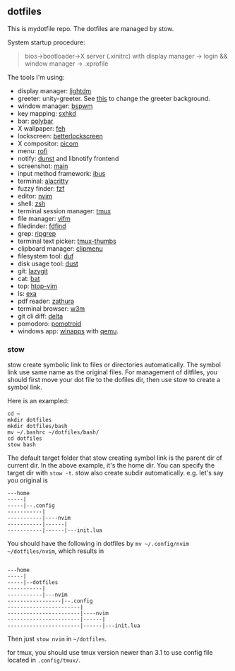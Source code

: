 ## dotfiles
This is mydotfile repo. The dotfiles are managed by stow. 

System startup procedure: 

>bios->bootloader->X server (.xinitrc) with display manager -> login && window manager -> .xprofile 

The tools I'm using:

- display manager: [ lightdm ](https://github.com/canonical/lightdm)
- greeter: unity-greeter. See [this](https://askubuntu.com/questions/64001/how-do-i-change-the-wallpaper-of-the-login-screen) to change the greeter background.
- window manager: [ bspwm ](https://github.com/baskerville/bspwm)
- key mapping: [ sxhkd ](https://github.com/baskerville/sxhkd)
- bar: [ polybar ](https://github.com/polybar/polybar)
- X wallpaper: [feh](https://github.com/derf/feh)
- lockscreen: [betterlockscreen](https://github.com/betterlockscreen/betterlockscreen)
- X compositor: [picom](https://github.com/yshui/picom)
- menu: [rofi](https://github.com/davatorium/rofi)
- notify: [dunst](https://github.com/dunst-project/dunst) and libnotify frontend
- screenshot: [main](https://github.com/naelstrof/maim)
- input method framework: [ibus](https://github.com/ibus/ibus)
- terminal: [alacritty](https://github.com/alacritty/alacritty)
- fuzzy finder: [fzf](https://github.com/junegunn/fzf)
- editor: [nvim](https://github.com/neovim/neovim)
- shell: [zsh](https://www.zsh.org/)
- terminal session manager: [tmux](https://github.com/tmux/tmux/wiki) 
- file manager: [vifm](https://vifm.info/)
- filedinder: [ fdfind ](https://github.com/sharkdp/fd)
- grep: [ ripgrep ](https://github.com/BurntSushi/ripgrep)
- terminal text picker: [tmux-thumbs](https://github.com/fcsonline/tmux-thumbs)
- clipboard manager: [clipmenu](https://github.com/cdown/clipmenu)
- filesystem tool: [ duf ](https://github.com/muesli/duf)
- disk usage tool: [ dust ](https://github.com/bootandy/dust)
- git: [ lazygit ](https://github.com/jesseduffield/lazygit)
- cat: [ bat ](https://github.com/sharkdp/bat)
- top: [htop-vim](https://github.com/KoffeinFlummi/htop-vim)
- ls: [exa](https://github.com/ogham/exa) 
- pdf reader: [zathura](https://github.com/pwmt/zathura) 
- terminal browser: [w3m](https://w3m.sourceforge.net/) 
- git cli diff: [delta](https://github.com/dandavison/delta) 
- pomodoro: [pomotroid](https://github.com/Splode/pomotroid)
- windows app: [winapps](https://github.com/Fmstrat/winapps) with [qemu](https://github.com/qemu/qemu).

### stow
stow create symbolic link to files or directories automatically. The symbol link use same name as the original files. For management of ditfiles, you should first move your dot file to the dofiles dir, then use stow to create a symbol link.

Here is an exampled:
```
cd ~
mkdir dotfiles
mkdir dotfiles/bash
mv ~/.bashrc ~/dotfiles/bash/
cd dotfiles
stow bash
```
The default target folder that stow creating symbol link is the parent dir of current dir. In the above example, it's the home dir. You can specify the target dir with `stow -t`.
stow also create subdir automatically. e.g. let's say you original is 
```
---home
-----|
-----|--.config 
-----------|
-----------|----nvim
-----------|------|
-----------|------|---init.lua
```
You should have the following in dotfiles by `mv ~/.config/nvim ~/dotfiles/nvim`, which results in 
```

---home
-----|
-----|--dotfiles 
-----------|
-----------|---nvim
-----------------|--.config 
-----------------------|
-----------------------|----nvim
-----------------------|------|
-----------------------|------|---init.lua
```
Then just `stow nvim` in `~/dotfiles`.

for tmux, you should use tmux version newer than 3.1 to use config file located in `.config/tmux/`.
